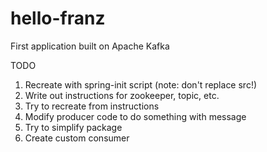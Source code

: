 # hello-franz
First application built on Apache Kafka


TODO
1. Recreate with spring-init script (note: don't replace src!)
2. Write out instructions for zookeeper, topic, etc.
3. Try to recreate from instructions
4. Modify producer code to do something with message
5. Try to simplify package
6. Create custom consumer
